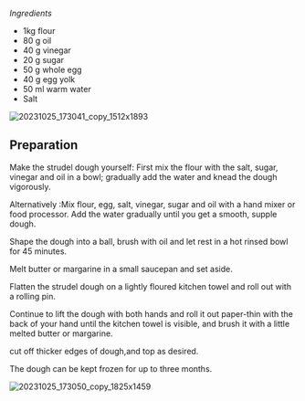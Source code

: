_Ingredients_

-   1kg flour
-   80 g oil
-   40 g vinegar
-   20 g sugar
-   50 g whole egg
-   40 g egg yolk
-   50 ml warm water
-   Salt

![20231025_173041_copy_1512x1893](https://ramiboutas.s3.amazonaws.com/khadija/media/images/20231025_173041_copy_1512x1893.width-800.jpg)

## Preparation

Make the strudel dough yourself: First mix the flour with the salt, sugar, vinegar and oil in a bowl; gradually add the water and knead the dough vigorously.

Alternatively :Mix flour, egg, salt, vinegar, sugar and oil with a hand mixer or food processor. Add the water gradually until you get a smooth, supple dough.

Shape the dough into a ball, brush with oil and let rest in a hot rinsed bowl for 45 minutes.

Melt butter or margarine in a small saucepan and set aside.

Flatten the strudel dough on a lightly floured kitchen towel and roll out with a rolling pin.

Continue to lift the dough with both hands and roll it out paper-thin with the back of your hand until the kitchen towel is visible, and brush it with a little melted butter or margarine.

cut off thicker edges of dough,and top as desired.

The dough can be kept frozen for up to three months.

![20231025_173050_copy_1825x1459](https://ramiboutas.s3.amazonaws.com/khadija/media/images/20231025_173050_copy_1825x1459.width-800.jpg)
